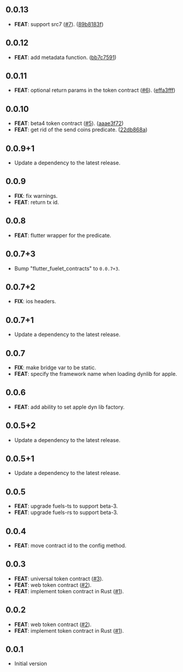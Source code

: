 ## 0.0.13

 - **FEAT**: support src7 ([#7](https://github.com/Fuelet/fuelet-contracts/issues/7)). ([89b8183f](https://github.com/Fuelet/fuelet-contracts/commit/89b8183f244c9651562bb3673491c4b506165201))

## 0.0.12

 - **FEAT**: add metadata function. ([bb7c7591](https://github.com/Fuelet/fuelet-contracts/commit/bb7c7591087e07a25578d181515aef4e9061c431))

## 0.0.11

 - **FEAT**: optional return params in the token contract ([#6](https://github.com/Fuelet/fuelet-contracts/issues/6)). ([effa3fff](https://github.com/Fuelet/fuelet-contracts/commit/effa3fffd20e3ba781186232aea3b77539f2abdf))

## 0.0.10

 - **FEAT**: beta4 token contract ([#5](https://github.com/Fuelet/fuelet-contracts/issues/5)). ([aaae3f72](https://github.com/Fuelet/fuelet-contracts/commit/aaae3f7298d50d089fcd7fac2f1c01ba94a826b6))
 - **FEAT**: get rid of the send coins predicate. ([22db868a](https://github.com/Fuelet/fuelet-contracts/commit/22db868af64fad9b29847d89ce07ec306ca7925e))

## 0.0.9+1

 - Update a dependency to the latest release.

## 0.0.9

 - **FIX**: fix warnings.
 - **FEAT**: return tx id.

## 0.0.8

 - **FEAT**: flutter wrapper for the predicate.

## 0.0.7+3

 - Bump "flutter_fuelet_contracts" to `0.0.7+3`.

## 0.0.7+2

 - **FIX**: ios headers.

## 0.0.7+1

 - Update a dependency to the latest release.

## 0.0.7

 - **FIX**: make bridge var to be static.
 - **FEAT**: specify the framework name when loading dynlib for apple.

## 0.0.6

 - **FEAT**: add ability to set apple dyn lib factory.

## 0.0.5+2

 - Update a dependency to the latest release.

## 0.0.5+1

 - Update a dependency to the latest release.

## 0.0.5

 - **FEAT**: upgrade fuels-ts to support beta-3.
 - **FEAT**: upgrade fuels-rs to support beta-3.

## 0.0.4

 - **FEAT**: move contract id to the config method.

## 0.0.3

 - **FEAT**: universal token contract ([#3](https://github.com/Fuelet/fuelet-contracts/issues/3)).
 - **FEAT**: web token contract ([#2](https://github.com/Fuelet/fuelet-contracts/issues/2)).
 - **FEAT**: implement token contract in Rust ([#1](https://github.com/Fuelet/fuelet-contracts/issues/1)).

## 0.0.2

 - **FEAT**: web token contract ([#2](https://github.com/Fuelet/fuelet-contracts/issues/2)).
 - **FEAT**: implement token contract in Rust ([#1](https://github.com/Fuelet/fuelet-contracts/issues/1)).

## 0.0.1

- Initial version
